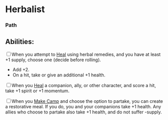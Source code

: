 # Herbalist
### Path


## Abilities:
<input type="checkbox" />When you attempt to [Heal](ironsworn/moves/adventure/heal) using herbal remedies, and you have at least +1 supply, choose one (decide before rolling).

  * Add +2.
  * On a hit, take or give an additional +1 health.

<input type="checkbox" />When you [Heal](ironsworn/moves/adventure/heal) a companion, ally, or other character, and score a hit, take +1 spirit or +1 momentum.

<input type="checkbox" />When you [Make Camp](ironsworn/moves/adventure/make_camp) and choose the option to partake, you can create a restorative meal. If you do, you and your companions take +1 health. Any allies who choose to partake also take +1 health, and do not suffer -supply.

